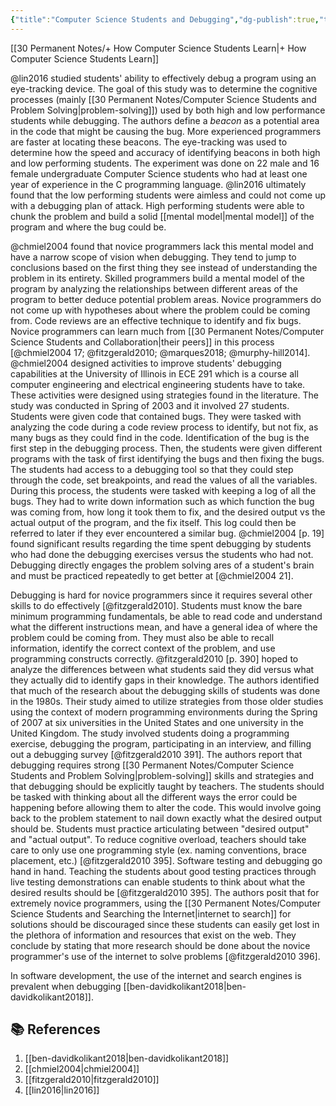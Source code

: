 ```yaml
---
{"title":"Computer Science Students and Debugging","dg-publish":true,"tags":["🪴"],"created":"2024-08-30","modified":"2024-09-13","permalink":"/30-permanent-notes/computer-science-students-and-debugging/","dgPassFrontmatter":true,"updated":"2024-09-13"}
---
```



[[30 Permanent Notes/+ How Computer Science Students Learn\|+ How Computer Science Students Learn]]

@lin2016 studied students' ability to effectively debug a program using an eye-tracking device. The goal of this study was to determine the cognitive processes (mainly [[30 Permanent Notes/Computer Science Students and Problem Solving\|problem-solving]]) used by both high and low performance students while debugging. The authors define a _beacon_ as a potential area in the code that might be causing the bug. More experienced programmers are faster at locating these beacons. The eye-tracking was used to determine how the speed and accuracy of identifying beacons in both high and low performing students. The experiment was done on 22 male and 16 female undergraduate Computer Science students who had at least one year of experience in the C programming language. @lin2016 ultimately found that the low performing students were aimless and could not come up with a debugging plan of attack. High performing students were able to chunk the problem and build a solid [[mental model\|mental model]] of the program and where the bug could be.

@chmiel2004 found that novice programmers lack this mental model and have a narrow scope of vision when debugging. They tend to jump to conclusions based on the first thing they see instead of understanding the problem in its entirety. Skilled programmers build a mental model of the program by analyzing the relationships between different areas of the program to better deduce potential problem areas. Novice programmers do not come up with hypotheses about where the problem could be coming from. Code reviews are an effective technique to identify and fix bugs. Novice programmers can learn much from [[30 Permanent Notes/Computer Science Students and Collaboration\|their peers]] in this process [@chmiel2004 17; @fitzgerald2010; @marques2018; @murphy-hill2014]. @chmiel2004 designed activities to improve students' debugging capabilities at the University of Illinois in ECE 291 which is a course all computer engineering and electrical engineering students have to take. These activities were designed using strategies found in the literature. The study was conducted in Spring of 2003 and it involved 27 students. Students were given code that contained bugs. They were tasked with analyzing the code during a code review process to identify, but not fix, as many bugs as they could find in the code. Identification of the bug is the first step in the debugging process. Then, the students were given different programs with the task of first identifying the bugs and then fixing the bugs. The students had access to a debugging tool so that they could step through the code, set breakpoints, and read the values of all the variables. During this process, the students were tasked with keeping a log of all the bugs. They had to write down information such as which function the bug was coming from, how long it took them to fix, and the desired output vs the actual output of the program, and the fix itself. This log could then be referred to later if they ever encountered a similar bug. @chmiel2004 [p. 19] found significant results regarding the time spent debugging by students who had done the debugging exercises versus the students who had not. Debugging directly engages the problem solving ares of a student's brain and must be practiced repeatedly to get better at [@chmiel2004 21].

Debugging is hard for novice programmers since it requires several other skills to do effectively [@fitzgerald2010]. Students must know the bare minimum programming fundamentals, be able to read code and understand what the different instructions mean, and have a general idea of where the problem could be coming from. They must also be able to recall information, identify the correct context of the problem, and use programming constructs correctly. @fitzgerald2010 [p. 390] hoped to analyze the differences between what students said they did versus what they actually did to identify gaps in their knowledge. The authors identified that much of the research about the debugging skills of students was done in the 1980s. Their study aimed to utilize strategies from those older studies using the context of modern programming environments during the Spring of 2007 at six universities in the United States and one university in the United Kingdom. The study involved students doing a programming exercise, debugging the program, participating in an interview, and filling out a debugging survey [@fitzgerald2010 391]. The authors report that debugging requires strong [[30 Permanent Notes/Computer Science Students and Problem Solving\|problem-solving]] skills and strategies and that debugging should be explicitly taught by teachers. The students should be tasked with thinking about all the different ways the error could be happening before allowing them to alter the code. This would involve going back to the problem statement to nail down exactly what the desired output should be. Students must practice articulating between "desired output" and "actual output". To reduce cognitive overload, teachers should take care to only use one programming style (ex. naming conventions, brace placement, etc.) [@fitzgerald2010 395]. Software testing and debugging go hand in hand. Teaching the students about good testing practices through live testing demonstrations can enable students to think about what the desired results should be [@fitzgerald2010 395]. The authors posit that for extremely novice programmers, using the [[30 Permanent Notes/Computer Science Students and Searching the Internet\|internet to search]] for solutions should be discouraged since these students can easily get lost in the plethora of information and resources that exist on the web. They conclude by stating that more research should be done about the novice programmer's use of the internet to solve problems [@fitzgerald2010 396].

In software development, the use of the internet and search engines is prevalent when debugging [[ben-davidkolikant2018\|ben-davidkolikant2018]].

## 📚 References

1. [[ben-davidkolikant2018\|ben-davidkolikant2018]]
2. [[chmiel2004\|chmiel2004]]
3. [[fitzgerald2010\|fitzgerald2010]]
4. [[lin2016\|lin2016]]
